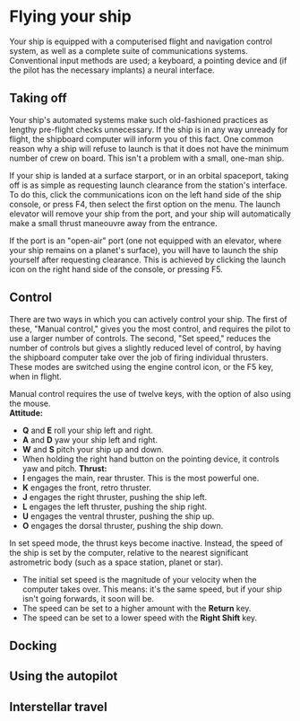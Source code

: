 # Flying your ship
Your ship is equipped with a computerised flight and navigation control system, as well as a complete
suite of communications systems.  Conventional input methods are used; a keyboard, a pointing device and (if the pilot has the necessary implants) a neural interface.
## Taking off
Your ship's automated systems make such old-fashioned practices as lengthy pre-flight checks unnecessary.  If the ship is in any way unready for flight, the shipboard computer will inform you of this fact.  One common reason why a ship will refuse to launch is that it does not have the minimum number of crew on board.  This isn't a problem with a small, one-man ship.

If your ship is landed at a surface starport, or in an orbital spaceport, taking off is as simple as requesting launch clearance from the station's interface.  To do this, click the communications icon on the left hand side of the ship console, or press F4, then select the first option on the menu.  The launch elevator will remove your ship from the port, and your ship will automatically make a small thrust maneouvre away from the entrance.

If the port is an "open-air" port (one not equipped with an elevator, where your ship remains on a planet's surface), you will have to launch the ship yourself after requesting clearance.  This is achieved by clicking the launch icon on the right hand side of the console, or pressing F5.
## Control
There are two ways in which you can actively control your ship.  The first of these, "Manual control," gives you the most control, and requires the pilot to use a larger number of controls.  The second, "Set speed," reduces the number of controls but gives a slightly reduced level of control, by having the shipboard computer take over the job of firing individual thrusters.  These modes are switched using the engine control icon, or the F5 key, when in flight.

Manual control requires the use of twelve keys, with the option of also using the mouse.  
**Attitude:**
- **Q** and **E** roll your ship left and right.
- **A** and **D** yaw your ship left and right.
- **W** and **S** pitch your ship up and down.
- When holding the right hand button on the pointing device, it controls yaw and pitch.
**Thrust:**
- **I** engages the main, rear thruster.  This is the most powerful one.
- **K** engages the front, retro thruster.
- **J** engages the right thruster, pushing the ship left.
- **L** engages the left thruster, pushing the ship right.
- **U** engages the ventral thruster, pushing the ship up.
- **O** engages the dorsal thruster, pushing the ship down.

In set speed mode, the thrust keys become inactive.  Instead, the speed of the ship is set by the computer, relative to the nearest significant astrometric body (such as a space station, planet or star).
- The initial set speed is the magnitude of your velocity when the computer takes over.  This means: it's the same speed, but if your ship isn't going forwards, it soon will be.
- The speed can be set to a higher amount with the **Return** key.
- The speed can be set to a lower speed with the **Right Shift** key.
## Docking
## Using the autopilot
## Interstellar travel

